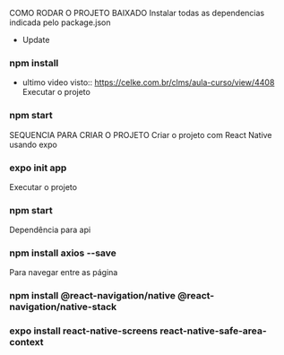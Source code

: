COMO RODAR O PROJETO BAIXADO
Instalar todas as dependencias indicada pelo package.json
* Update
### npm install
* ultimo video visto:: https://celke.com.br/clms/aula-curso/view/4408
Executar o projeto
### npm start 


SEQUENCIA PARA CRIAR O PROJETO
Criar o projeto com React Native usando expo
### expo init app

Executar o projeto
### npm start 

Dependência para api
### npm install axios --save

Para navegar entre as página
### npm install @react-navigation/native @react-navigation/native-stack
### expo install react-native-screens react-native-safe-area-context